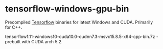 # tensorflow-windows-gpu-bin
Precompiled [Tensorflow](https://github.com/tensorflow/tensorflow) binaries for latest Windows and CUDA. Primarily for C++.

tensorflow1.11-windows10-cuda10.0-cudnn7.3-msvc15.8.5-x64-cpp-bin.7z - prebuilt with CUDA arch 5.2.
